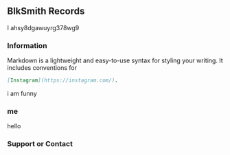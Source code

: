 ## BlkSmith Records

I ahsy8dgawuyrg378wg9

### Information

Markdown is a lightweight and easy-to-use syntax for styling your writing. It includes conventions for

```markdown
[Instagram](https://instagram.com/). 
```

i am funny

### me

hello

### Support or Contact

